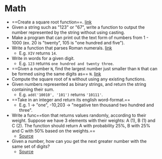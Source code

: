 Math
==

- ==Create a square root function==. [link](https://www.geeksforgeeks.org/square-root-of-an-integer/) 
- Given a string such as "123" or "67", write a function to output the number represented by the string without using casting.
- Make a program that can print out the text form of numbers from 1 - 1000 (ex. 20 is "twenty", 105 is "one hundred and five"). 
- Write a function that parses Roman numerals. [link](https://www.geeksforgeeks.org/converting-roman-numerals-decimal-lying-1-3999/)
  - E.g. `XIV` returns `14`.
- Write in words for a given digit.
  - E.g. `123` returns `one hundred and twenty three`.
- ==Given a number `N`, find the largest number just smaller than `N` that can be formed using the same digits as== `N`. [link](https://www.geeksforgeeks.org/find-next-greater-number-set-digits/) 
- Compute the square root of `N` without using any existing functions.
- Given numbers represented as binary strings, and return the string containing their sum.
  - E.g. `add('10010', '101')` returns `'10111'`.
- ==Take in an integer and return its english word-format.==
  - E.g. 1 -> "one", -10,203 -> "negative ten thousand two hundred and three".
- Write a func==tion that returns values randomly, according to their weight. Suppose we have 3 elements with their weights: A (1), B (1) and C (2). The function should return A with probability 25%, B with 25% and C with 50% based on the weights.==
  - [Source](http://blog.gainlo.co/index.php/2016/11/11/uber-interview-question-weighted-random-numbers/)
- Given a number, how can you get the next greater number with the same set of digits?
  - [Source](http://blog.gainlo.co/index.php/2017/01/20/arrange-given-numbers-to-form-the-biggest-number-possible/)

